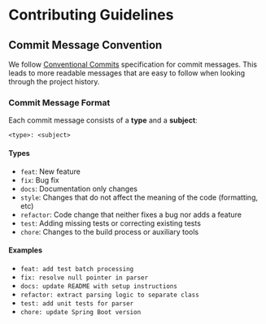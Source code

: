 # Contributing Guidelines

## Commit Message Convention

We follow [Conventional Commits](https://www.conventionalcommits.org/) specification for commit messages. This leads to more readable messages that are easy to follow when looking through the project history.

### Commit Message Format
Each commit message consists of a **type** and a **subject**:

`<type>: <subject>`

#### Types
* `feat`: New feature
* `fix`: Bug fix
* `docs`: Documentation only changes
* `style`: Changes that do not affect the meaning of the code (formatting, etc)
* `refactor`: Code change that neither fixes a bug nor adds a feature
* `test`: Adding missing tests or correcting existing tests
* `chore`: Changes to the build process or auxiliary tools

#### Examples
* `feat: add test batch processing`
* `fix: resolve null pointer in parser`
* `docs: update README with setup instructions`
* `refactor: extract parsing logic to separate class`
* `test: add unit tests for parser`
* `chore: update Spring Boot version`